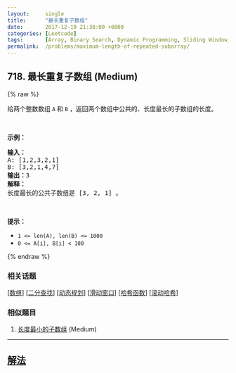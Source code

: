 ```yaml
---
layout:     single
title:      "最长重复子数组"
date:       2017-12-19 21:30:00 +0800
categories: [Leetcode]
tags:       [Array, Binary Search, Dynamic Programming, Sliding Window, Hash Function, Rolling Hash]
permalink:  /problems/maximum-length-of-repeated-subarray/
---
```


## 718. 最长重复子数组 (Medium)

{% raw %}

<p>给两个整数数组&nbsp;<code>A</code>&nbsp;和&nbsp;<code>B</code>&nbsp;，返回两个数组中公共的、长度最长的子数组的长度。</p>

<p>&nbsp;</p>

<p><strong>示例：</strong></p>

<pre><strong>输入：</strong>
A: [1,2,3,2,1]
B: [3,2,1,4,7]
<strong>输出：</strong>3
<strong>解释：</strong>
长度最长的公共子数组是 [3, 2, 1] 。
</pre>

<p>&nbsp;</p>

<p><strong>提示：</strong></p>

<ul>
	<li><code>1 &lt;= len(A), len(B) &lt;= 1000</code></li>
	<li><code>0 &lt;= A[i], B[i] &lt; 100</code></li>
</ul>

{% endraw %}

### 相关话题
  [[数组](https://github.com/awesee/leetcode/tree/main/tag/array/README.md)]
  [[二分查找](https://github.com/awesee/leetcode/tree/main/tag/binary-search/README.md)]
  [[动态规划](https://github.com/awesee/leetcode/tree/main/tag/dynamic-programming/README.md)]
  [[滑动窗口](https://github.com/awesee/leetcode/tree/main/tag/sliding-window/README.md)]
  [[哈希函数](https://github.com/awesee/leetcode/tree/main/tag/hash-function/README.md)]
  [[滚动哈希](https://github.com/awesee/leetcode/tree/main/tag/rolling-hash/README.md)]

### 相似题目
  1. [长度最小的子数组](/problems/minimum-size-subarray-sum) (Medium)

---

## [解法](https://github.com/awesee/leetcode/tree/main/problems/maximum-length-of-repeated-subarray)
